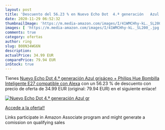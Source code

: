```yaml
---
layout: post
title: 'Descuento del 56.23 % en Nuevo Echo Dot  4.ª generación   Azul gr'
date: 2020-11-29 06:52:32
thumbnailImage: 'https://m.media-amazon.com/images/I/41WMCHhy-kL._SL200_.jpg'
images: [ 'https://m.media-amazon.com/images/I/41WMCHhy-kL._SL200_.jpg' ]
comments: true
category: ofertas
author: ring
slug: B08N34WG6N
description:
actualPrice: 34.99 EUR
comparePrice: 79.94 EUR
inStock: true
---
```


Tienes [Nuevo Echo Dot  4.ª generación   Azul grisáceo + Philips Hue Bombilla Inteligente  E27   compatible con Alexa](https://www.amazon.es/dp/B08N34WG6N/?tag=tolees-21) con un 56.23 % de descuento con precio de oferta de 34.99 EUR (original: 79.94 EUR) en el siguiente enlace!

[![Nuevo Echo Dot  4.ª generación   Azul gr](https://m.media-amazon.com/images/I/41WMCHhy-kL._SL200_.jpg)](https://www.amazon.es/dp/B08N34WG6N/?tag=tolees-21)

[Accede a la oferta!!](https://www.amazon.es/dp/B08N34WG6N/?tag=tolees-21)

Links participate in Amazon Associate program and might generate a comission on qualifying sales


